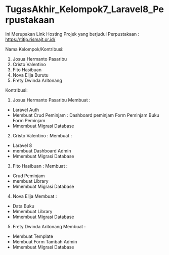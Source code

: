 # TugasAkhir_Kelompok7_Laravel8_Perpustakaan
Ini Merupakan Link Hosting Projek yang berjudul Perpustakaan :  https://titip.rismajt.or.id/

Nama Kelompok/Kontribusi:
1. Josua Hermanto Pasaribu
2. Cristo Valentino
3. Fito Hasibuan
4. Nova Elija Burutu
5. Frety Dwinda Aritonang

Kontribusi:
1. Josua Hermanto Pasaribu 
Membuat :
- Laravel Auth 
- Membuat Crud Peminjam : 
   Dashboard peminjam
   Form Peminjam Buku
   Form Peminjam
- Mmembuat Migrasi Database
   
2. Cristo Valentino :
Membuat :
- Laravel 8
- membuat Dashboard Admin
- Mmembuat Migrasi Database

3. Fito Hasibuan :
Membuat : 
- Crud Peminjam 
- membuat Library
- Mmembuat Migrasi Database

4. Nova Elija 
Membuat :
- Data Buku
- Mmembuat Library 
- Mmembuat Migrasi Database

5. Frety Dwinda Aritonang
Membuat : 
- Membuat Template 
- Membuat Form Tambah Admin
- Mmembuat Migrasi Database
